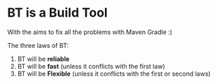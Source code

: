 # BT is a Build Tool

With the aims to fix all the problems with Maven Gradle :)

The three laws of BT:

1. BT will be **reliable**
2. BT will be **fast** (unless it conflicts with the first law)
3. BT will be **Flexible** (unless it conflicts with the first or second laws)
